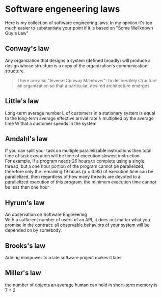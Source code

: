 # Software engeneering laws
Here is my collection of software engineering laws. In my opinion it's too much easier to substantiate your point if it is based on "Some Wellknown Guy's Law"

## Conway's law
Any organization that designs a system (defined broadly) will produce a design whose structure is a copy of the organization's communication structure.
> There are also "Inverse Conway Maneuver": to deliberately structure an organization so that a particular, desired architecture emerges
## Little's law
 Long-term average number L of customers in a stationary system is equal to the long-term average effective arrival rate λ multiplied by the average time W that a customer spends in the system
## Amdahl's law
If you can split your task on multiple parallelizable instructions then total time of task execution will be time of execution slowest instruction  
For example, if a program needs 20 hours to complete using a single thread, but a one hour portion of the program cannot be parallelized, therefore only the remaining 19 hours (p = 0.95) of execution time can be parallelized, then regardless of how many threads are devoted to a parallelized execution of this program, the minimum execution time cannot be less than one hour

## Hyrum's law 
An observation on Software Engineering  
With a sufficient number of users of an API, it does not matter what you promise in the contract: all observable behaviors of your system will be depended on by somebody.

## Brooks's law
Adding manpower to a late software project makes it later

## Miller's law
the number of objects an average human can hold in short-term memory is 7 ± 2

